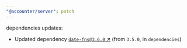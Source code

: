 ```yaml
---
"@accounter/server": patch
---
```

dependencies updates:
  - Updated dependency [`date-fns@3.6.0` ↗︎](https://www.npmjs.com/package/date-fns/v/3.6.0) (from `3.5.0`, in `dependencies`)
